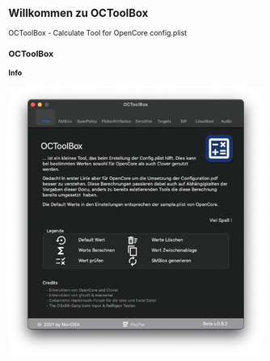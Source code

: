 ## Willkommen zu OCToolBox

OCToolBox - Calculate Tool for OpenCore config.plist


### OCToolBox
#### Info

![](./images/Info.png)
